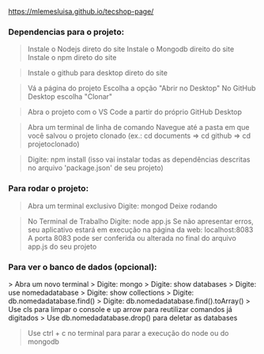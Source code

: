  https://mlemesluisa.github.io/tecshop-page/


<h3>Dependencias para o projeto: </h3>

> Instale o Nodejs direto do site
> Instale o Mongodb direito do site
> Instale o npm direto do site 

> Instale o github para desktop direto do site

> Vá a página do projeto
> Escolha a opção "Abrir no Desktop"
> No GitHub Desktop escolha "Clonar" 

> Abra o projeto com o VS Code a partir do próprio GitHub Desktop

> Abra um terminal de linha de comando
> Navegue até a pasta em que você salvou o projeto clonado (ex.: cd documents => cd github => cd projetoclonado)

> Digite: npm install (isso vai instalar todas as dependências descritas no arquivo 'package.json' de seu projeto)

<h3>Para rodar o projeto: </h3>

> Abra um terminal exclusivo
> Digite: mongod
> Deixe rodando 

> No Terminal de Trabalho
> Digite: node app.js
> Se não apresentar erros, seu aplicativo estará em execução na página da web: localhost:8083 
> A porta 8083 pode ser conferida ou alterada no final do arquivo app.js do seu projeto

<h3>Para ver o banco de dados (opcional): </h3>
> Abra um novo terminal
> Digite: mongo 
> Digite: show databases
> Digite: use nomedadatabase
> Digite: show collections
> Digite: db.nomedadatabase.find()
> Digite: db.nomedadatabase.find().toArray()
> Use cls para limpar o console e up arrow para reutilizar comandos já digitados 
> Use db.nomedadatabase.drop() para deletar as databases

> Use ctrl + c no terminal para parar a execução do node ou do mongodb 